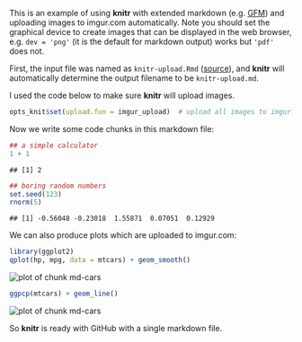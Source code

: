 
This is an example of using **knitr** with extended markdown (e.g.
[GFM](http://github.github.com/github-flavored-markdown/)) and uploading images
to imgur.com automatically. Note you should set the graphical device to create
images that can be displayed in the web browser, e.g. `dev = 'png'` (it is the
default for markdown output) works but `'pdf'` does not.

First, the input file was named as `knitr-upload.Rmd`
([source](https://github.com/yihui/knitr/blob/master/inst/examples/knitr-upload.Rmd)),
and **knitr** will automatically determine the output filename to be
`knitr-upload.md`. 

I used the code below to make sure **knitr** will upload images.


```r
opts_knit$set(upload.fun = imgur_upload)  # upload all images to imgur.com
```


Now we write some code chunks in this markdown file:


```r
## a simple calculator
1 + 1
```

```
## [1] 2
```

```r
## boring random numbers
set.seed(123)
rnorm(5)
```

```
## [1] -0.56048 -0.23018  1.55871  0.07051  0.12929
```


We can also produce plots which are uploaded to imgur.com:


```r
library(ggplot2)
qplot(hp, mpg, data = mtcars) + geom_smooth()
```

![plot of chunk md-cars](http://i.imgur.com/R7Dap.png) 

```r
ggpcp(mtcars) + geom_line()
```

![plot of chunk md-cars](http://i.imgur.com/uQMpl.png) 


So **knitr** is ready with GitHub with a single markdown file.

